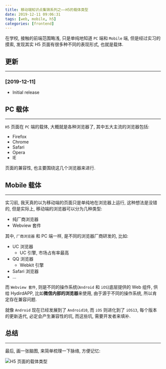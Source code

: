 ```yaml
---
title: 移动端知识点集锦系列之——H5的载体类型
date: 2019-12-11 09:06:31
tags: [web, mobile, h5]
categories: [frontend]
---
```


在学校, 接触的前端范围略浅, 只是单纯地知道 `PC` 端和 `Mobile` 端, 但是经过实习的摸索, 发现其实 H5 页面有很多种不同的表现形式, 也就是载体.


<!-- more -->


## 更新

------

### [2019-12-11]

- Initial release

## PC 载体

------

`H5` 页面在 `PC` 端的载体, 大概就是各种浏览器了, 其中五大主流的浏览器包括:

- Firefox
- Chrome
- Safari
- Opera
- IE

页面的兼容性, 也主要围绕这几个浏览器来进行.

## Mobile 载体

------

实习前, 我天真的以为移动端的页面只是单纯地在浏览器上运行, 这种想法是没错的, 但是实际上, 移动端的浏览器可以分为几种类型:

- 纯厂商浏览器
- Webview 套件

其中, `厂商浏览器` 和 PC 端一样, 是不同的浏览器厂商研发的, 比如:

- UC 浏览器
  - UC 引擎, 市场占有率最高
- QQ 浏览器
  - Webkit 引擎
- Safari 浏览器
- ...

而 `Webview 套件`, 则是不同的操作系统(`Android` 和 `iOS`)底层提供的 Web 组件, 供给 HydirdAPP, 比如**微信内部的浏览器**来使用, 由于源于不同的操作系统, 所以肯定存在兼容问题.

就像 `Android` 现在已经发展到了 `Android10`, 而 `iOS` 则进化到了 `iOS13`, 每个版本的更新迭代, 必定会产生兼容性的坑, 而这些坑, 需要开发者来填补.

## 总结

------

最后, 画一张脑图, 来简单梳理一下脉络, 方便记忆:

![H5 页面的载体类型](https://oos.blog.yyge.top/2019/12/11/%E7%A7%BB%E5%8A%A8%E7%AB%AF%E7%9F%A5%E8%AF%86%E7%82%B9%E9%9B%86%E9%94%A6%E7%B3%BB%E5%88%97%E4%B9%8B%E2%80%94%E2%80%94H5%E7%9A%84%E8%BD%BD%E4%BD%93%E7%B1%BB%E5%9E%8B/images/1.png?imageView2/0/q/75|watermark/2/text/6Ziz5ZOl5bCP56uZ/font/5b6u6L2v6ZuF6buR/fontsize/440/fill/IzE4OTBGRg==/dissolve/100/gravity/SouthEast/dx/10/dy/10|imageslim)